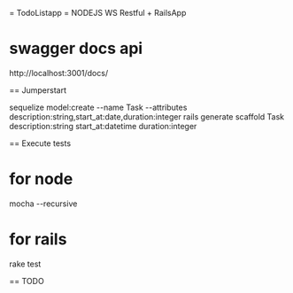 = TodoListapp = NODEJS WS Restful + RailsApp  

  # swagger docs api
  http://localhost:3001/docs/

== Jumperstart

  sequelize model:create --name Task --attributes description:string,start_at:date,duration:integer
  rails generate scaffold Task description:string start_at:datetime duration:integer


== Execute tests

  # for node
  mocha --recursive 

  # for rails
  rake test

== TODO

